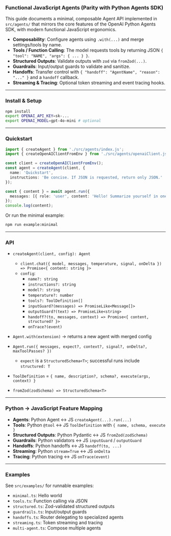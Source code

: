 ### Functional JavaScript Agents (Parity with Python Agents SDK)

This guide documents a minimal, composable Agent API implemented in `src/agents/` that mirrors the core features of the OpenAI Python Agents SDK, with modern functional JavaScript ergonomics.

- **Composability**: Configure agents using `.with(...)` and merge settings/tools by name.
- **Tools / Function Calling**: The model requests tools by returning JSON `{ "tool": "NAME", "args": { ... } }`.
- **Structured Outputs**: Validate outputs with `zod` via `fromZod(...)`.
- **Guardrails**: Input/output guards to validate and sanitize.
- **Handoffs**: Transfer control with `{ "handoff": "AgentName", "reason": "..." }` and a `handoff` callback.
- **Streaming & Tracing**: Optional token streaming and event tracing hooks.

---

### Install & Setup

```bash
npm install
export OPENAI_API_KEY=sk-...
export OPENAI_MODEL=gpt-4o-mini # optional
```

---

### Quickstart

```ts
import { createAgent } from './src/agents/index.js';
import { createOpenAIClientFromEnv } from './src/agents/openaiClient.js';

const client = createOpenAIClientFromEnv();
const agent = createAgent(client, {
  name: 'Quickstart',
  instructions: 'Be concise. If JSON is requested, return only JSON.'
});

const { content } = await agent.run({
  messages: [{ role: 'user', content: 'Hello! Summarize yourself in one sentence.' }]
});
console.log(content);
```

Or run the minimal example:

```bash
npm run example:minimal
```

---

### API

- `createAgent(client, config): Agent`
  - `client.chat({ model, messages, temperature, signal, onDelta }) => Promise<{ content: string }>`
  - `config`:
    - `name?: string`
    - `instructions?: string`
    - `model?: string`
    - `temperature?: number`
    - `tools?: ToolDefinition[]`
    - `inputGuard?(messages) => PromiseLike<Message[]>`
    - `outputGuard?(text) => PromiseLike<string>`
    - `handoff?(to, messages, context) => Promise<{ content, structured? }>`
    - `onTrace?(event)`

- `Agent.with(extension)` → returns a new agent with merged config
- `Agent.run({ messages, expect?, context?, signal?, onDelta?, maxToolPasses? })`
  - `expect` is a `StructuredSchema<T>`; successful runs include `structured: T`

- `ToolDefinition` = `{ name, description?, schema?, execute(args, context) }`
- `fromZod(zodSchema) => StructuredSchema<T>`

---

### Python → JavaScript Feature Mapping

- **Agents**: Python Agent ↔ JS `createAgent(...).run(...)`
- **Tools**: Python `@tool` ↔ JS `ToolDefinition` with `{ name, schema, execute }`
- **Structured Outputs**: Python Pydantic ↔ JS `fromZod(zodSchema)`
- **Guardrails**: Python validators ↔ JS `inputGuard` / `outputGuard`
- **Handoffs**: Python handoffs ↔ JS `handoff(to, ...)`
- **Streaming**: Python `stream=True` ↔ JS `onDelta`
- **Tracing**: Python tracing ↔ JS `onTrace(event)`

---

### Examples

See `src/examples/` for runnable examples:

- `minimal.ts`: Hello world
- `tools.ts`: Function calling via JSON
- `structured.ts`: Zod-validated structured outputs
- `guardrails.ts`: Input/output guards
- `handoffs.ts`: Router delegating to specialized agents
- `streaming.ts`: Token streaming and tracing
- `multi-agent.ts`: Compose multiple agents

